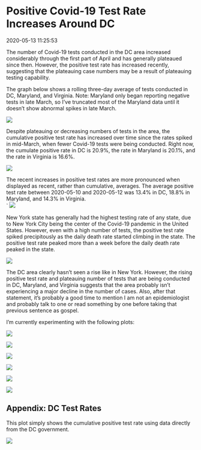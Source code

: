 Positive Covid-19 Test Rate Increases Around DC
================

2020-05-13 11:25:53

The number of Covid-19 tests conducted in the DC area increased
considerably through the first part of April and has generally plateaued
since then. However, the positive test rate has increased recently,
suggesting that the plateauing case numbers may be a result of
plateauing testing capability.

The graph below shows a rolling three-day average of tests conducted in
DC, Maryland, and Virginia. Note: Maryland only began reporting negative
tests in late March, so I’ve truncated most of the Maryland data until
it doesn’t show abnormal spikes in late March.

![](Pos_Test_Rate_files/figure-gfm/dmv_testing_numbers-1.png)<!-- -->

Despite plateauing or decreasing numbers of tests in the area, the
cumulative positive test rate has increased over time since the rates
spiked in mid-March, when fewer Covid-19 tests were being conducted.
Right now, the cumulate positive rate in DC is 20.9%, the rate in
Maryland is 20.1%, and the rate in Virginia is 16.6%.

![](Pos_Test_Rate_files/figure-gfm/pos_rate_cumulative-1.png)<!-- -->

The recent increases in positive test rates are more pronounced when
displayed as recent, rather than cumulative, averages. The average
positive test rate between 2020-05-10 and 2020-05-12 was 13.4% in DC,
18.8% in Maryland, and 14.3% in Virginia.  
\` ![](Pos_Test_Rate_files/figure-gfm/rolling_pos_rate-1.png)<!-- -->

New York state has generally had the highest testing rate of any state,
due to New York City being the center of the Covid-19 pandemic in the
United States. However, even with a high number of tests, the positive
test rate spiked precipitously as the daily death rate started climbing
in the state. The positive test rate peaked more than a week before the
daily death rate peaked in the state.

![](Pos_Test_Rate_files/figure-gfm/ny_plot-1.png)<!-- -->

The DC area clearly hasn’t seen a rise like in New York. However, the
rising positive test rate and plateauing number of tests that are being
conducted in DC, Maryland, and Virginia suggests that the area probably
isn’t experiencing a major decline in the number of cases. Also, after
that statement, it’s probably a good time to mention I am not an
epidemiologist and probably talk to one or read something by one before
taking that previous sentence as gospel.

I’m currently experimenting with the following plots:

![](Pos_Test_Rate_files/figure-gfm/unnamed-chunk-1-1.png)<!-- -->

![](Pos_Test_Rate_files/figure-gfm/unnamed-chunk-2-1.png)<!-- -->

![](Pos_Test_Rate_files/figure-gfm/unnamed-chunk-3-1.png)<!-- -->

![](Pos_Test_Rate_files/figure-gfm/unnamed-chunk-4-1.png)<!-- -->

![](Pos_Test_Rate_files/figure-gfm/unnamed-chunk-5-1.png)<!-- -->

![](Pos_Test_Rate_files/figure-gfm/unnamed-chunk-6-1.png)<!-- -->

## Appendix: DC Test Rates

This plot simply shows the cumulative positive test rate using data
directly from the DC government.

![](Pos_Test_Rate_files/figure-gfm/dc_data-1.png)<!-- -->
